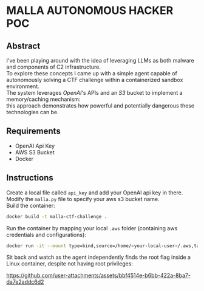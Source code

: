 # MALLA AUTONOMOUS HACKER POC

## Abstract
I've been playing around with the idea of leveraging LLMs as both malware and components of C2 infrastructure.  
To explore these concepts I came up with a simple agent capable of autonomously solving a CTF challenge within a containerized sandbox environment.  
The system leverages *OpenAI*'s APIs and an *S3* bucket to implement a memory/caching mechanism:  
this approach demonstrates how powerful and potentially dangerous these technologies can be.  

## Requirements
- OpenAI Api Key
- AWS S3 Bucket
- Docker  


## Instructions
Create a local file called `api_key` and add your OpenAI api key in there.  
Modify the `malla.py` file to specify your aws s3 bucket name.  
Build the container:  
```sh
docker build -t malla-ctf-challenge . 
```  

Run the container by mapping your local `.aws` folder (containing aws credentials and configurations):  
```sh
docker run -it --mount type=bind,source=/home/<your-local-user>/.aws,target=/home/malla/.aws malla-ctf-challenge
```  

Sit back and watch as the agent independently finds the root flag inside a Linux container, despite not having root privileges:  


https://github.com/user-attachments/assets/bbf4514e-b6bb-422a-8ba7-da7e2addc6d2






